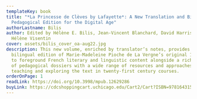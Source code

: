 ```yaml
---
templateKey: book
title: "*La Princesse de Clèves by Lafayette*: A New Translation and Bilingual
  Pedagogical Edition for the Digital Age"
authorLastname: Bilis
author: Edited by Hélène E. Bilis, Jean-Vincent Blanchard, David Harrison, and
  Hélène Visentin
cover: assets/bilis_cover_oa-aug22.jpg
description: This new volume, enriched by translator’s notes, provides a
  bilingual edition of Marie-Madeleine Pioche de La Vergne’s original 1678 work
  to foreground French literary and linguistic content alongside a rich variety
  of pedagogical dossiers with a wide range of resources and approaches for
  teaching and exploring the text in twenty-first century courses.
orderOnPage: 1
readLink: https://doi.org/10.3998/mpub.12629286
buyLink: https://cdcshoppingcart.uchicago.edu/Cart2/Cart?ISBN=9781643150253&PRESS=lever
---
```

